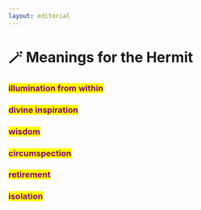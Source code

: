 ```yaml
---
layout: editorial
---
```


# 🪄 Meanings for the Hermit

### <mark style="color:purple;">illumination from within</mark>&#x20;

### <mark style="color:purple;">divine inspiration</mark>&#x20;

### <mark style="color:purple;">wisdom</mark>&#x20;

### <mark style="color:purple;">circumspection</mark>&#x20;

### <mark style="color:purple;">retirement</mark>&#x20;

### <mark style="color:purple;">isolation</mark>
